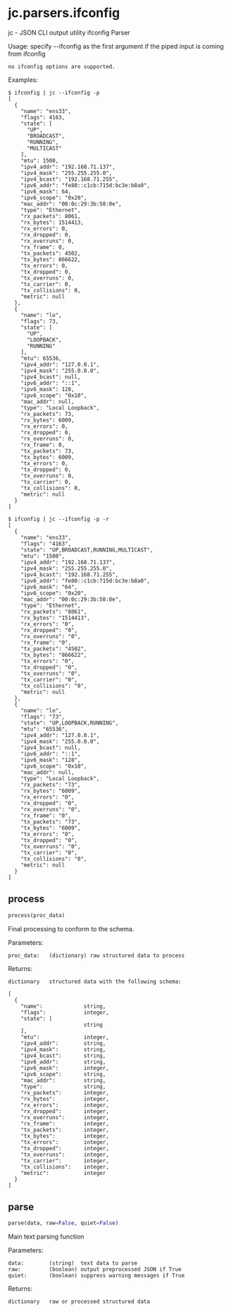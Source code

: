 # jc.parsers.ifconfig
jc - JSON CLI output utility ifconfig Parser

Usage:
    specify --ifconfig as the first argument if the piped input is coming from ifconfig

    no ifconfig options are supported.

Examples:

    $ ifconfig | jc --ifconfig -p
    [
      {
        "name": "ens33",
        "flags": 4163,
        "state": [
          "UP",
          "BROADCAST",
          "RUNNING",
          "MULTICAST"
        ],
        "mtu": 1500,
        "ipv4_addr": "192.168.71.137",
        "ipv4_mask": "255.255.255.0",
        "ipv4_bcast": "192.168.71.255",
        "ipv6_addr": "fe80::c1cb:715d:bc3e:b8a0",
        "ipv6_mask": 64,
        "ipv6_scope": "0x20",
        "mac_addr": "00:0c:29:3b:58:0e",
        "type": "Ethernet",
        "rx_packets": 8061,
        "rx_bytes": 1514413,
        "rx_errors": 0,
        "rx_dropped": 0,
        "rx_overruns": 0,
        "rx_frame": 0,
        "tx_packets": 4502,
        "tx_bytes": 866622,
        "tx_errors": 0,
        "tx_dropped": 0,
        "tx_overruns": 0,
        "tx_carrier": 0,
        "tx_collisions": 0,
        "metric": null
      },
      {
        "name": "lo",
        "flags": 73,
        "state": [
          "UP",
          "LOOPBACK",
          "RUNNING"
        ],
        "mtu": 65536,
        "ipv4_addr": "127.0.0.1",
        "ipv4_mask": "255.0.0.0",
        "ipv4_bcast": null,
        "ipv6_addr": "::1",
        "ipv6_mask": 128,
        "ipv6_scope": "0x10",
        "mac_addr": null,
        "type": "Local Loopback",
        "rx_packets": 73,
        "rx_bytes": 6009,
        "rx_errors": 0,
        "rx_dropped": 0,
        "rx_overruns": 0,
        "rx_frame": 0,
        "tx_packets": 73,
        "tx_bytes": 6009,
        "tx_errors": 0,
        "tx_dropped": 0,
        "tx_overruns": 0,
        "tx_carrier": 0,
        "tx_collisions": 0,
        "metric": null
      }
    ]

    $ ifconfig | jc --ifconfig -p -r
    [
      {
        "name": "ens33",
        "flags": "4163",
        "state": "UP,BROADCAST,RUNNING,MULTICAST",
        "mtu": "1500",
        "ipv4_addr": "192.168.71.137",
        "ipv4_mask": "255.255.255.0",
        "ipv4_bcast": "192.168.71.255",
        "ipv6_addr": "fe80::c1cb:715d:bc3e:b8a0",
        "ipv6_mask": "64",
        "ipv6_scope": "0x20",
        "mac_addr": "00:0c:29:3b:58:0e",
        "type": "Ethernet",
        "rx_packets": "8061",
        "rx_bytes": "1514413",
        "rx_errors": "0",
        "rx_dropped": "0",
        "rx_overruns": "0",
        "rx_frame": "0",
        "tx_packets": "4502",
        "tx_bytes": "866622",
        "tx_errors": "0",
        "tx_dropped": "0",
        "tx_overruns": "0",
        "tx_carrier": "0",
        "tx_collisions": "0",
        "metric": null
      },
      {
        "name": "lo",
        "flags": "73",
        "state": "UP,LOOPBACK,RUNNING",
        "mtu": "65536",
        "ipv4_addr": "127.0.0.1",
        "ipv4_mask": "255.0.0.0",
        "ipv4_bcast": null,
        "ipv6_addr": "::1",
        "ipv6_mask": "128",
        "ipv6_scope": "0x10",
        "mac_addr": null,
        "type": "Local Loopback",
        "rx_packets": "73",
        "rx_bytes": "6009",
        "rx_errors": "0",
        "rx_dropped": "0",
        "rx_overruns": "0",
        "rx_frame": "0",
        "tx_packets": "73",
        "tx_bytes": "6009",
        "tx_errors": "0",
        "tx_dropped": "0",
        "tx_overruns": "0",
        "tx_carrier": "0",
        "tx_collisions": "0",
        "metric": null
      }
    ]

## process
```python
process(proc_data)
```

Final processing to conform to the schema.

Parameters:

    proc_data:   (dictionary) raw structured data to process

Returns:

    dictionary   structured data with the following schema:

    [
      {
        "name":             string,
        "flags":            integer,
        "state": [
                            string
        ],
        "mtu":              integer,
        "ipv4_addr":        string,
        "ipv4_mask":        string,
        "ipv4_bcast":       string,
        "ipv6_addr":        string,
        "ipv6_mask":        integer,
        "ipv6_scope":       string,
        "mac_addr":         string,
        "type":             string,
        "rx_packets":       integer,
        "rx_bytes":         integer,
        "rx_errors":        integer,
        "rx_dropped":       integer,
        "rx_overruns":      integer,
        "rx_frame":         integer,
        "tx_packets":       integer,
        "tx_bytes":         integer,
        "tx_errors":        integer,
        "tx_dropped":       integer,
        "tx_overruns":      integer,
        "tx_carrier":       integer,
        "tx_collisions":    integer,
        "metric":           integer
      }
    ]

## parse
```python
parse(data, raw=False, quiet=False)
```

Main text parsing function

Parameters:

    data:        (string)  text data to parse
    raw:         (boolean) output preprocessed JSON if True
    quiet:       (boolean) suppress warning messages if True

Returns:

    dictionary   raw or processed structured data

